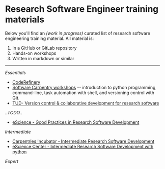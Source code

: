 # Research Software Engineer training materials

Below you'll find an *(work in progress)* curated list of research software engineering training material. All material is:
1. In a GitHub or GitLab repository
2. Hands-on workshops
3. Written in markdown or similar

---

*Essentials*

- [CodeRefinery](https://coderefinery.org/lessons/from-coderefinery/)
- [Software Carpentry workshops](https://www.tudelft.nl/library/research-data-management/r/training-evenementen/training-voor-onderzoekers/software-carpentry-workshops)
-- introduction to python programming, command-line, task automation with shell, and versioning control with Git.
- [TUD- Version control & collaborative development for research software
](https://github.com/4TUResearchData-Carpentries/workshop_notes/tree/2310-gitcodev-TUD)

*..TODO..*
- [eScience - Good Practices in Research Software Development](https://github.com/esciencecenter-digital-skills/good-practices-in-research-software-development/tree/main)


*Intermediate*

- [Carpentries Incubator - Intermediate Research Software Development](https://carpentries-incubator.github.io/python-intermediate-development/)
- [eScience Center - Intermediate Research Software Development with python](https://www.esciencecenter.nl/event/intermediate-research-software-development-with-python-in-person/?mc_cid=c5fe792647)

*Expert*
